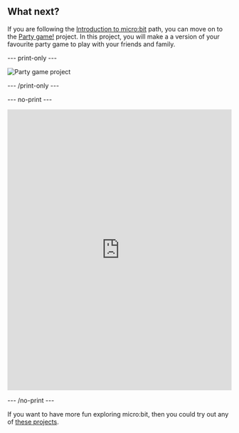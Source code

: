 ## What next?

If you are following the [Introduction to micro:bit](https://projects.raspberrypi.org/en/raspberrypi/microbit-intro) path, you can move on to the [Party game!](https://projects.raspberrypi.org/en/projects/party-game) project. In this project, you will make a a version of your favourite party game to play with your friends and family.

--- print-only ---

![Party game project](images/projectname-project.png)

--- /print-only ---

--- no-print ---

<div style="position:relative;height:0;padding-bottom:125%;overflow:hidden;"><iframe style="position:absolute;top:0;left:0;width:100%;height:100%;" src="https://makecode.microbit.org/---run?id=S44727-82649-75784-15537" allowfullscreen="allowfullscreen" sandbox="allow-popups allow-forms allow-scripts allow-same-origin" frameborder="0"></iframe></div>

--- /no-print ---

If you want to have more fun exploring micro:bit, then you could try out any of [these projects](https://projects.raspberrypi.org/en/projects?hardware%5B%5D=microbit).
